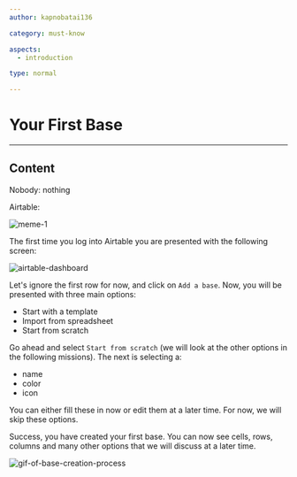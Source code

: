 ```yaml
---
author: kapnobatai136

category: must-know

aspects:
  - introduction

type: normal

---
```


# Your First Base

---
## Content

Nobody: nothing

Airtable:

![meme-1](https://img.enkipro.com/77de9d7565dbd87b9389da32223c6334.png)

The first time you log into Airtable you are presented with the following screen:

![airtable-dashboard](https://img.enkipro.com/89d47b7aad1f5b9ee20e2f3205e25cfe.png)

Let's ignore the first row for now, and click on `Add a base`. Now, you will be presented with three main options:
- Start with a template
- Import from spreadsheet
- Start from scratch

Go ahead and select `Start from scratch` (we will look at the other options in the following missions). The next is selecting a:
- name
- color
- icon

You can either fill these in now or edit them at a later time. For now, we will skip these options.

Success, you have created your first base. You can now see cells, rows, columns and many other options that we will discuss at a later time.

![gif-of-base-creation-process](https://img.enkipro.com/c017cde7a0fc0171aec5db3b0f47a944.gif)